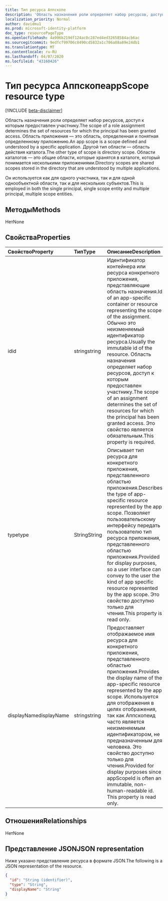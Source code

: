 ```yaml
---
title: Тип ресурса Аппскопе
description: 'Область назначения роли определяет набор ресурсов, доступ к которым предоставлен участнику. Область приложения — это область, определенная и понятная определенному приложению. Другой тип области — область действия каталога. Области каталогов — это общие области, которые хранятся в каталоге, который понимается несколькими приложениями. '
localization_priority: Normal
author: davidmu1
ms.prod: microsoft-identity-platform
doc_type: resourcePageType
ms.openlocfilehash: 4a996b219df124ac0c287ed4ed32658584acb6ac
ms.sourcegitcommit: 9edfcf99706c8490cd5832a1c706a88a89e24db1
ms.translationtype: MT
ms.contentlocale: ru-RU
ms.lasthandoff: 04/07/2020
ms.locfileid: "43160426"
---
```

# <a name="appscope-resource-type"></a><span data-ttu-id="49b0a-106">Тип ресурса Аппскопе</span><span class="sxs-lookup"><span data-stu-id="49b0a-106">appScope resource type</span></span>

[!INCLUDE [beta-disclaimer](../../includes/beta-disclaimer.md)]

<span data-ttu-id="49b0a-107">Область назначения роли определяет набор ресурсов, доступ к которым предоставлен участнику.</span><span class="sxs-lookup"><span data-stu-id="49b0a-107">The scope of a role assignment determines the set of resources for which the principal has been granted access.</span></span> <span data-ttu-id="49b0a-108">Область приложения — это область, определенная и понятная определенному приложению.</span><span class="sxs-lookup"><span data-stu-id="49b0a-108">An app scope is a scope defined and understood by a specific application.</span></span> <span data-ttu-id="49b0a-109">Другой тип области — область действия каталога.</span><span class="sxs-lookup"><span data-stu-id="49b0a-109">The other type of scope is directory scope.</span></span> <span data-ttu-id="49b0a-110">Области каталогов — это общие области, которые хранятся в каталоге, который понимается несколькими приложениями.</span><span class="sxs-lookup"><span data-stu-id="49b0a-110">Directory scopes are shared scopes stored in the directory that are understood by multiple applications.</span></span> 

<span data-ttu-id="49b0a-111">Он используется как для одного участника, так и для одной однообъектной области, так и для нескольких субъектов.</span><span class="sxs-lookup"><span data-stu-id="49b0a-111">This is employed in both the single principal, single scope entity and multiple principal, multiple scope entities.</span></span>

## <a name="methods"></a><span data-ttu-id="49b0a-112">Методы</span><span class="sxs-lookup"><span data-stu-id="49b0a-112">Methods</span></span>
<span data-ttu-id="49b0a-113">Нет</span><span class="sxs-lookup"><span data-stu-id="49b0a-113">None</span></span>

## <a name="properties"></a><span data-ttu-id="49b0a-114">Свойства</span><span class="sxs-lookup"><span data-stu-id="49b0a-114">Properties</span></span>

| <span data-ttu-id="49b0a-115">Свойство</span><span class="sxs-lookup"><span data-stu-id="49b0a-115">Property</span></span> | <span data-ttu-id="49b0a-116">Тип</span><span class="sxs-lookup"><span data-stu-id="49b0a-116">Type</span></span> | <span data-ttu-id="49b0a-117">Описание</span><span class="sxs-lookup"><span data-stu-id="49b0a-117">Description</span></span> |
|:-------- |:---- |:----------- |
| <span data-ttu-id="49b0a-118">id</span><span class="sxs-lookup"><span data-stu-id="49b0a-118">id</span></span> | <span data-ttu-id="49b0a-119">string</span><span class="sxs-lookup"><span data-stu-id="49b0a-119">string</span></span> | <span data-ttu-id="49b0a-120">Идентификатор контейнера или ресурса конкретного приложения, представляющие область назначения.</span><span class="sxs-lookup"><span data-stu-id="49b0a-120">Id of an app-specific container or resource representing the scope of the assignment.</span></span> <span data-ttu-id="49b0a-121">Обычно это неизменяемый идентификатор ресурса.</span><span class="sxs-lookup"><span data-stu-id="49b0a-121">Usually the immutable id of the resource.</span></span> <span data-ttu-id="49b0a-122">Область назначения определяет набор ресурсов, доступ к которым предоставлен участнику.</span><span class="sxs-lookup"><span data-stu-id="49b0a-122">The scope of an assignment determines the set of resources for which the principal has been granted access.</span></span> <span data-ttu-id="49b0a-123">Это свойство является обязательным.</span><span class="sxs-lookup"><span data-stu-id="49b0a-123">This property is required.</span></span> |
| <span data-ttu-id="49b0a-124">type</span><span class="sxs-lookup"><span data-stu-id="49b0a-124">type</span></span> | <span data-ttu-id="49b0a-125">String</span><span class="sxs-lookup"><span data-stu-id="49b0a-125">String</span></span> | <span data-ttu-id="49b0a-126">Описывает тип ресурса для конкретного приложения, представленного областью приложения.</span><span class="sxs-lookup"><span data-stu-id="49b0a-126">Describes the type of app-specific resource represented by the app scope.</span></span> <span data-ttu-id="49b0a-127">Позволяет пользовательскому интерфейсу передать пользователю тип ресурса приложения, представленного областью приложения.</span><span class="sxs-lookup"><span data-stu-id="49b0a-127">Provided for display purposes, so a user interface can convey to the user the kind of app specific resource represented by the app scope.</span></span> <span data-ttu-id="49b0a-128">Это свойство доступно только для чтения.</span><span class="sxs-lookup"><span data-stu-id="49b0a-128">This property is read only.</span></span> |
| <span data-ttu-id="49b0a-129">displayName</span><span class="sxs-lookup"><span data-stu-id="49b0a-129">displayName</span></span> | <span data-ttu-id="49b0a-130">string</span><span class="sxs-lookup"><span data-stu-id="49b0a-130">string</span></span> | <span data-ttu-id="49b0a-131">Предоставляет отображаемое имя ресурса для конкретного приложения, представленного областью приложения.</span><span class="sxs-lookup"><span data-stu-id="49b0a-131">Provides the display name of the app-specific resource represented by the app scope.</span></span> <span data-ttu-id="49b0a-132">Используется для отображения в целях отображения, так как Аппскопеид часто является неизменяемым идентификатором, не предназначенным для человека. Это свойство доступно только для чтения.</span><span class="sxs-lookup"><span data-stu-id="49b0a-132">Provided for display purposes since appScopeId is often an immutable, non-human-readable id. This property is read only.</span></span> |

## <a name="relationships"></a><span data-ttu-id="49b0a-133">Отношения</span><span class="sxs-lookup"><span data-stu-id="49b0a-133">Relationships</span></span>

<span data-ttu-id="49b0a-134">Нет</span><span class="sxs-lookup"><span data-stu-id="49b0a-134">None</span></span>

## <a name="json-representation"></a><span data-ttu-id="49b0a-135">Представление JSON</span><span class="sxs-lookup"><span data-stu-id="49b0a-135">JSON representation</span></span>

<span data-ttu-id="49b0a-136">Ниже указано представление ресурса в формате JSON.</span><span class="sxs-lookup"><span data-stu-id="49b0a-136">The following is a JSON representation of the resource.</span></span>

<!-- {
  "blockType": "resource",
  "keyProperty": "id",
  "@odata.type": "microsoft.graph.appScope"
}-->

```json
{
  "id": "String (identifier)",
  "type": "String",
  "displayName": "String"
}
```

<!-- uuid: 8fcb5dbc-d5aa-4681-8e31-b001d5168d79
2015-10-25 14:57:30 UTC -->
<!--
{
  "type": "#page.annotation",
  "description": "appScope resource",
  "keywords": "",
  "section": "documentation",
  "tocPath": "",
  "suppressions": []
}
-->
